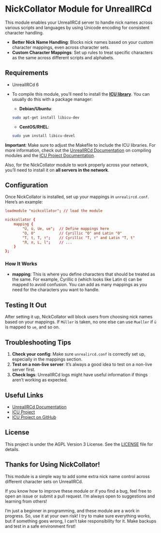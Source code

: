 # NickCollator Module for UnrealIRCd

This module enables your UnrealIRCd server to handle nick names across various scripts and languages by using Unicode encoding for consistent character handling.

- **Better Nick Name Handling**: Blocks nick names based on your custom character mappings, even across character sets.
- **Custom Character Mappings**: Set up rules to treat specific characters as the same across different scripts and alphabets.

## Requirements

- UnrealIRCd 6

- To compile this module, you’ll need to install the [**ICU library**](https://github.com/unicode-org/icu). You can usually do this with a package manager:

  - **Debian/Ubuntu**:
  ```bash
  sudo apt-get install libicu-dev
  ```

  - **CentOS/RHEL**:
  ```bash
  sudo yum install libicu-devel
  ```

**Important**: Make sure to adjust the Makefile to include the ICU libraries. For more information, check out the [UnrealIRCd Documentation](https://www.unrealircd.org/docs/) on compiling modules and the [ICU Project Documentation](https://unicode-org.github.io/icu/).

Also, for the NickCollator module to work properly across your network, you’ll need to install it on **all servers in the network**.

## Configuration

Once NickCollator is installed, set up your mappings in `unrealircd.conf`. Here’s an example:

```conf
loadmodule "nickcollator"; // load the module

nickcollator {
    mapping {
        "Ü, ü, Ue, ue";  // Define mappings here
        "О, O"           // Cyrillic "O" and Latin "O"
        "T, t, Т, т";    // Cyrillic "Т, т" and Latin "T, t"
        "Л, л, L, l";    // ...
    }
};
```

### How It Works

- **mapping**: This is where you define characters that should be treated as the same. For example, Cyrillic `О` (which looks like Latin `O`) can be mapped to avoid confusion. You can add as many mappings as you need for the characters you want to handle.

## Testing It Out

After setting it up, NickCollator will block users from choosing nick names based on your mappings. If `Müller` is taken, no one else can use `Mueller` if `ü` is mapped to `ue`, and so on.

## Troubleshooting Tips

1. **Check your config**: Make sure `unrealircd.conf` is correctly set up, especially in the mappings section.
2. **Test on a non-live server**: It’s always a good idea to test on a non-live server first.
3. **Check logs**: UnrealIRCd logs might have useful information if things aren’t working as expected.

## Useful Links

- [UnrealIRCd Documentation](https://www.unrealircd.org/docs/)
- [ICU Project](https://icu.unicode.org/)
- [ICU Project on GitHub](https://github.com/unicode-org/icu)

## License

This project is under the AGPL Version 3 License. See the [LICENSE](LICENSE) file for details.

## Thanks for Using NickCollator!

This module is a simple way to add some extra nick name control across different character sets on UnrealIRCd.

If you know how to improve these module or if you find a bug, feel free to open an issue or submit a pull request. I’m always open to suggestions and learning from others!

I’m just a beginner in programming, and these module are a work in progress. So, use it at your own risk! I try to make sure everything works, but if something goes wrong, I can’t take responsibility for it. Make backups and test in a safe environment first!
